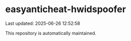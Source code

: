 # easyanticheat-hwidspoofer

Last updated: 2025-06-26 12:52:58

This repository is automatically maintained.
